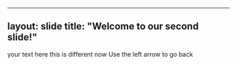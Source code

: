 ---
layout: slide 
title: "Welcome to our second slide!"
--
your text here this is different now
Use the left arrow to go back 
